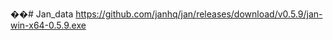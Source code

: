 ��#   J a n _ d a t a 
 
 https://github.com/janhq/jan/releases/download/v0.5.9/jan-win-x64-0.5.9.exe
